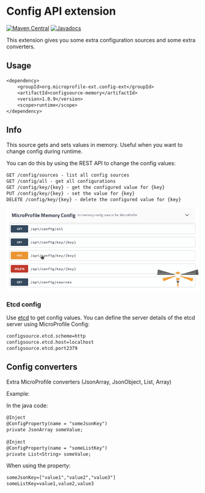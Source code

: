 # Config API extension

[![Maven Central](https://maven-badges.herokuapp.com/maven-central/org.microprofile-ext.config-ext/configsource-memory/badge.svg)](https://maven-badges.herokuapp.com/maven-central/org.microprofile-ext.config-ext/configsource-memory)
[![Javadocs](https://www.javadoc.io/badge/org.microprofile-ext.config-ext/configsource-memory.svg)](https://www.javadoc.io/doc/org.microprofile-ext.config-ext/configsource-memory)

This extension gives you some extra configuration sources and some extra converters.

## Usage

    <dependency>
        <groupId>org.microprofile-ext.config-ext</groupId>
        <artifactId>configsource-memory</artifactId>
        <version>1.0.9</version>
        <scope>runtime</scope>
    </dependency>

## Info

This source gets and sets values in memory. Useful when you want to change config during runtime.

You can do this by using the REST API to change the config values:

    GET /config/sources - list all config sources
    GET /config/all - get all configurations
    GET /config/key/{key} - get the configured value for {key}
    PUT /config/key/{key} - set the value for {key}
    DELETE /config/key/{key} - delete the configured value for {key}

![REST API](https://raw.githubusercontent.com/phillip-kruger/microprofile-extensions/master/config-ext/memory_config_api.png)

### Etcd config

Use [etcd](https://coreos.com/etcd/) to get config values. You can define the server details of the etcd server using MicroProfile Config:

    configsource.etcd.scheme=http
    configsource.etcd.host=localhost
    configsource.etcd.port2379

## Config converters 

Extra MicroProfile converters (JsonArray, JsonObject, List, Array)

Example:

In the java code:

    @Inject
    @ConfigProperty(name = "someJsonKey")
    private JsonArray someValue;

    @Inject
    @ConfigProperty(name = "someListKey")
    private List<String> someValue;

When using the property:

    someJsonKey=["value1","value2","value3"]
    someListKey=value1,value2,value3
    